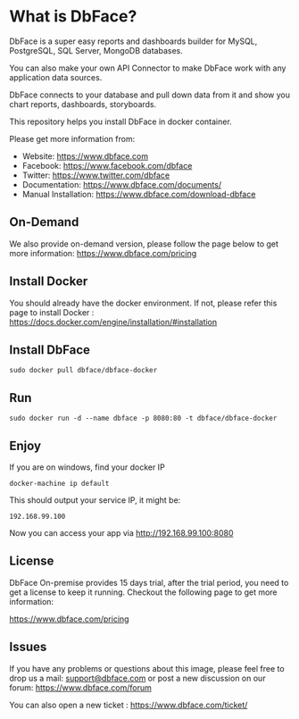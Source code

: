 # What is DbFace?

DbFace is a super easy reports and dashboards builder for MySQL, PostgreSQL, SQL Server, MongoDB databases. 

You can also make your own API Connector to make DbFace work with any application data sources.

DbFace connects to your database and pull down data from it and show you chart reports, dashboards, storyboards.

This repository helps you install DbFace in docker container.

Please get more information from:

* Website: https://www.dbface.com
* Facebook: https://www.facebook.com/dbface
* Twitter: https://www.twitter.com/dbface
* Documentation: https://www.dbface.com/documents/
* Manual Installation: https://www.dbface.com/download-dbface

## On-Demand  
We also provide on-demand version, please follow the page below to get more information:
https://www.dbface.com/pricing

## Install Docker
You should already have the docker environment. 
If not, please refer this page to install Docker :
https://docs.docker.com/engine/installation/#installation

## Install DbFace

```
sudo docker pull dbface/dbface-docker
```

## Run

```
sudo docker run -d --name dbface -p 8080:80 -t dbface/dbface-docker
```

## Enjoy

If you are on windows, find your docker IP
```
docker-machine ip default
```
This should output your service IP, it might be:
```
192.168.99.100
```
Now you can access your app via  http://192.168.99.100:8080

## License

DbFace On-premise provides 15 days trial, after the trial period, you need to get a license to keep it running. Checkout the following page to get more information:

https://www.dbface.com/pricing

## Issues
If you have any problems or questions about this image, please feel free to drop us a mail: support@dbface.com or post a new discussion on our forum: 
https://www.dbface.com/forum

You can also open a new ticket : https://www.dbface.com/ticket/


